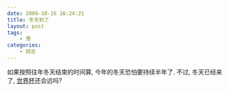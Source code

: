```yaml
---
date: 2009-10-16 16:24:21
title: 冬天到了
layout: post
tags:
    - 雪
categories:
    - 网志
---
```

如果按照往年冬天结束的时间算, 今年的冬天恐怕要持续半年了. 不过, 冬天已经来了, <a href="http://www.fifa.com/mm/document/tournament/preliminarydraw/64/42/24/2010fwc_matchschedule7709.pdf" target="_blank">世界杯</a>还会远吗?
<!--more-->

